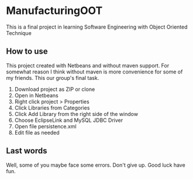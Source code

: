 # ManufacturingOOT
This is a final project in learning Software Engineering with Object Oriented Technique

## How to use
This project created with Netbeans and without maven support. For somewhat reason I think without maven is more convenience for some of my friends. This our group's final task.

1. Download project as ZIP or clone
2. Open in Netbeans
3. Right click project > Properties
4. Click Libraries from Categories
5. Click Add Library from the right side of the window
6. Choose EclipseLink and MySQL JDBC Driver
7. Open file persistence.xml
8. Edit file as needed

## Last words
Well, some of you maybe face some errors. Don't give up. Good luck have fun.
